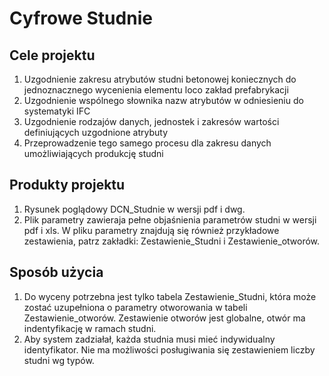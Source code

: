 # Cyfrowe Studnie

## Cele projektu 

1. Uzgodnienie zakresu atrybutów studni betonowej koniecznych do jednoznacznego wycenienia elementu loco zakład prefabrykacji
2. Uzgodnienie wspólnego słownika nazw atrybutów w odniesieniu do systematyki IFC
3. Uzgodnienie rodzajów danych, jednostek i zakresów wartości definiujących uzgodnione atrybuty
4. Przeprowadzenie tego samego procesu dla zakresu danych umożliwiających produkcję studni

## Produkty projektu
1. Rysunek poglądowy DCN_Studnie w wersji pdf i dwg.
2. Plik parametry zawieraja pełne objaśnienia parametrów studni w wersji pdf i xls.
W pliku parametry znajdują się również przykładowe zestawienia, patrz zakładki: Zestawienie_Studni i Zestawienie_otworów. 

## Sposób użycia
1. Do wyceny potrzebna jest tylko tabela Zestawienie_Studni, która może zostać uzupełniona o parametry otworowania w tabeli Zestawienie_otworów. 
Zestawienie otworów jest globalne, otwór ma indentyfikację w ramach studni. 
2. Aby system zadziałał, każda studnia musi mieć indywidualny identyfikator. Nie ma możliwości posługiwania się zestawieniem liczby studni wg typów.
